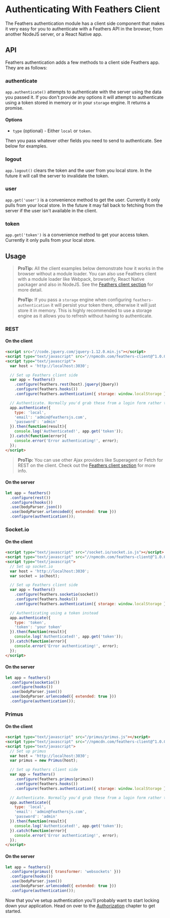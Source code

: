# Authenticating With Feathers Client

The Feathers authentication module has a client side component that makes it very easy for you to authenticate with a Feathers API in the browser, from another NodeJS server, or a React Native app.

## API

Feathers authentication adds a few methods to a client side Feathers app. They are as follows:

### authenticate

`app.authenticate()` attempts to authenticate with the server using the data you passed it. If you don't provide any options it will attempt to authenticate using a token stored in memory or in your `storage` engine. It returns a promise.

#### Options

- `type` (optional) - Either `local` or `token`.

Then you pass whatever other fields you need to send to authenticate. See below for examples.

### logout

`app.logout()` clears the token and the user from you local store. In the future it will call the server to invalidate the token.

### user

`app.get('user')` is a convenience method to get the user. Currently it only pulls from your local store. In the future it may fall back to fetching from the server if the user isn't available in the client.

### token

`app.get('token')` is a convenience method to get your access token. Currently it only pulls from your local store.

## Usage

> **ProTip:** All the client examples below demonstrate how it works in the browser without a module loader. You can also use Feathers client with a module loader like Webpack, browserify, React Native packager and also in NodeJS. See the [Feathers client section](../clients/readme.md) for more detail.

<!-- -->

> **ProTip:** If you pass a `storage` engine when configuring `feathers-authentication` it will persist your token there, otherwise it will just store it in memory. This is highly recommended to use a storage engine as it allows you to refresh without having to authenticate.


### REST

#### On the client

```html
<script src="//code.jquery.com/jquery-1.12.0.min.js"></script>
<script type="text/javascript" src="//npmcdn.com/feathers-client@^1.0.0/dist/feathers.js"></script>
<script type="text/javascript">
  var host = 'http://localhost:3030';

  // Set up Feathers client side
  var app = feathers()
    .configure(feathers.rest(host).jquery(jQuery))
    .configure(feathers.hooks())
    .configure(feathers.authentication({ storage: window.localStorage }));

  // Authenticate. Normally you'd grab these from a login form rather than hard coding them
  app.authenticate({
    type: 'local',
    'email': 'admin@feathersjs.com',
    'password': 'admin'
  }).then(function(result){
    console.log('Authenticated!', app.get('token'));
  }).catch(function(error){
    console.error('Error authenticating!', error);
  });
</script>
```

> **ProTip:** You can use other Ajax providers like Superagent or Fetch for REST on the client. Check out the [Feathers client section](../clients/feathers.md) for more info.

#### On the server

```js
let app = feathers()
  .configure(rest())
  .configure(hooks())
  .use(bodyParser.json())
  .use(bodyParser.urlencoded({ extended: true }))
  .configure(authentication());
```

### Socket.io

#### On the client

```html
<script type="text/javascript" src="/socket.io/socket.io.js"></script>
<script type="text/javascript" src="//npmcdn.com/feathers-client@^1.0.0/dist/feathers.js"></script>
<script type="text/javascript">
  // Set up socket.io
  var host = 'http://localhost:3030';
  var socket = io(host);

  // Set up Feathers client side
  var app = feathers()
    .configure(feathers.socketio(socket))
    .configure(feathers.hooks())
    .configure(feathers.authentication({ storage: window.localStorage }));

  // Authenticating using a token instead
  app.authenticate({
    type: 'token',
    'token': 'your token'
  }).then(function(result){
    console.log('Authenticated!', app.get('token'));
  }).catch(function(error){
    console.error('Error authenticating!', error);
  });
</script>
```

#### On the server

```js
let app = feathers()
  .configure(socketio())
  .configure(hooks())
  .use(bodyParser.json())
  .use(bodyParser.urlencoded({ extended: true }))
  .configure(authentication());
```

### Primus

#### On the client

```html
<script type="text/javascript" src="/primus/primus.js"></script>
<script type="text/javascript" src="//npmcdn.com/feathers-client@^1.0.0/dist/feathers.js"></script>
<script type="text/javascript">
  // Set up primus
  var host = 'http://localhost:3030';
  var primus = new Primus(host);

  // Set up Feathers client side
  var app = feathers()
    .configure(feathers.primus(primus))
    .configure(feathers.hooks())
    .configure(feathers.authentication({ storage: window.localStorage }));

  // Authenticate. Normally you'd grab these from a login form rather than hard-coding them
  app.authenticate({
    type: 'local',
    'email': 'admin@feathersjs.com',
    'password': 'admin'
  }).then(function(result){
    console.log('Authenticated!', app.get('token'));
  }).catch(function(error){
    console.error('Error authenticating!', error);
  });
</script>
```

#### On the server

```js
let app = feathers()
  .configure(primus({ transformer: 'websockets' }))
  .configure(hooks())
  .use(bodyParser.json())
  .use(bodyParser.urlencoded({ extended: true }))
  .configure(authentication());
```

Now that you've setup authentication you'll probably want to start locking down your application. Head on over to the [Authorization](../authorization/readme.md) chapter to get started.
